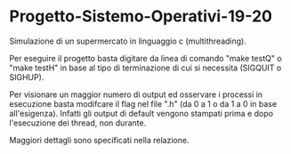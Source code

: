 # Progetto-Sistemo-Operativi-19-20
Simulazione di un supermercato in linguaggio c (multithreading).

Per eseguire il progetto basta digitare da linea di comando "make testQ" o "make testH" in base al tipo di terminazione di cui si necessita (SIGQUIT o SIGHUP).

Per visionare un maggior numero di output ed osservare i processi in esecuzione basta modifcare il flag nel file ".h" (da 0 a 1 o da 1 a 0 in base all'esigenza).
Infatti gli output di default vengono stampati prima e dopo l'esecuzione dei thread, non durante.

Maggiori dettagli sono specificati nella relazione.
